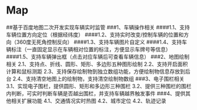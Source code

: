# Map
##基于百度地图二次开发实现车辆实时监管
###1、车辆操作相关
####1.1、支持车辆位置方向定位（根据经纬度）
####1.2、支持实时改变/控制车辆的位置和方向（360度无死角控制反向）
####1.3、支持车辆图片自定义
####1.4、支持车辆标注（一直固定显示在车辆相对位置的标注，方便显示车牌号等信息）
####1.5、支持车辆弹出框（点击对应车辆后可查看车辆信息）
###2、地图绘制相关
2.1、支持点、折线、圆形、矩形、多边形五种图形绘制
2.2、支持开启面积计算和鼠标测距
2.3、支持保存绘制物到独立数组功能，方便绘制物信息存放到后台
2.4、支持清空地图上的绘制物，支持清空绘制物数组
###3、电子围栏相关
3.1、实现电子围栏，提供圆形、矩形和多边形三种围栏
3.2、提供三种围栏的围栏内判断，可实时判断车辆是否越出围栏，并支持车辆越界触发事件
###4、提供其他相关扩展功能
4.1、交通情况实时热图
4.2、城市定位
4.2、轨迹记录
